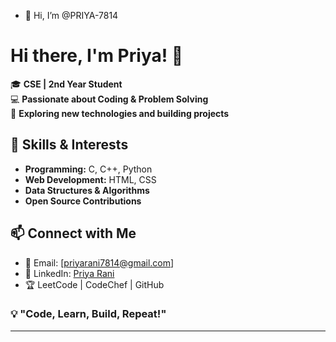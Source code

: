 - 👋 Hi, I’m @PRIYA-7814


# Hi there, I'm Priya! 👋  

🎓 **CSE | 2nd Year Student**  
💻 **Passionate about Coding & Problem Solving**  
🚀 **Exploring new technologies and building projects**  

## 🔧 Skills & Interests  
- **Programming:** C, C++, Python
- **Web Development:** HTML, CSS 
- **Data Structures & Algorithms**  
- **Open Source Contributions**  

## 📫 Connect with Me  
- 📧 Email: [priyarani7814@gmail.com]  
- 💼 LinkedIn: [Priya Rani](https://www.linkedin.com/in/priya-rani-7814n)  
- 🏆 LeetCode | CodeChef | GitHub  

### 💡 "Code, Learn, Build, Repeat!"  

---


